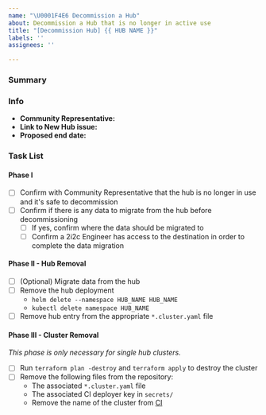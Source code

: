 ```yaml
---
name: "\U0001F4E6 Decommission a Hub"
about: Decommission a Hub that is no longer in active use
title: "[Decommission Hub] {{ HUB NAME }}"
labels: ''
assignees: ''

---
```


### Summary

<!-- Please provide a short, one-sentence summary around why this Hub should be decommissioned.
Usually, it is because it was a hub that we created for a workshop/conference and the event has now passed. -->

### Info

- **Community Representative:** <!-- The GitHub ID of the current representative for the Hub and Community, e.g. @octocat -->
- **Link to New Hub issue:** <!-- The link to the original issue to create the hub, e.g. https://github.com/2i2c-org/infrastructure/issues/#NNN -->
- **Proposed end date:** <!-- The date by which the hub should be out of service. This should have been mentioned in the New Hub issue above so can be copy-pasted. Otherwise, leave blank and negotiate with the Community Representative. -->

### Task List

#### Phase I

- [ ] Confirm with Community Representative that the hub is no longer in use and it's safe to decommission
- [ ] Confirm if there is any data to migrate from the hub before decommissioning
  - [ ] If yes, confirm where the data should be migrated to
  - [ ] Confirm a 2i2c Engineer has access to the destination in order to complete the data migration

#### Phase II - Hub Removal

- [ ] (Optional) Migrate data from the hub
- [ ] Remove the hub deployment
  - `helm delete --namespace HUB_NAME HUB_NAME`
  - `kubectl delete namespace HUB_NAME`
- [ ] Remove hub entry from the appropriate `*.cluster.yaml` file

#### Phase III - Cluster Removal

_This phase is only necessary for single hub clusters._

- [ ] Run `terraform plan -destroy` and `terraform apply` to destroy the cluster
- [ ] Remove the following files from the repository:
  - The associated `*.cluster.yaml` file
  - The associated CI deployer key in `secrets/`
  - Remove the name of the cluster from [CI](https://github.com/2i2c-org/infrastructure/tree/master/.github/workflows/deploy-hubs.yaml)
